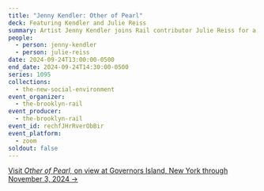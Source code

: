```yaml
---
title: "Jenny Kendler: Other of Pearl"
deck: Featuring Kendler and Julie Reiss
summary: Artist Jenny Kendler joins Rail contributor Julie Reiss for a conversation.
people:
  - person: jenny-kendler
  - person: julie-reiss
date: 2024-09-24T13:00:00-0500
end_date: 2024-09-24T14:30:00-0500
series: 1095
collections:
  - the-new-social-environment
event_organizer:
  - the-brooklyn-rail
event_producer:
  - the-brooklyn-rail
event_id: rechfJHrRverObBir
event_platform:
  - zoom
soldout: false
---
```

[V﻿isit *Other of Pearl,* on view at Governors Island, New York through November 3, 2024 →](https://www.govisland.com/things-to-do/public-art/other-of-pearl)
